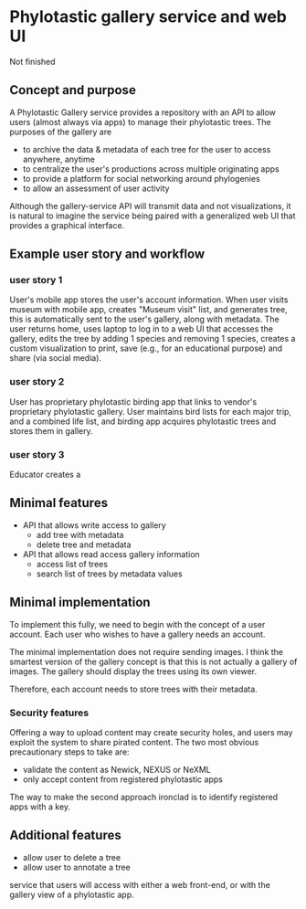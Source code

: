 # Phylotastic gallery service and web UI

Not finished 

## Concept and purpose

A Phylotastic Gallery service provides a repository with an API to allow users (almost always via apps) to manage their phylotastic trees.  The purposes of the gallery are
* to archive the data & metadata of each tree for the user to access anywhere, anytime
* to centralize the user's productions across multiple originating apps
* to provide a platform for social networking around phylogenies
* to allow an assessment of user activity

Although the gallery-service API will transmit data and not visualizations, it is natural to imagine the service being paired with a generalized web UI that provides a graphical interface.

## Example user story and workflow 

### user story 1

User's mobile app stores the user's account information.  When user visits museum with mobile app, creates "Museum visit" list, and generates tree, this is automatically sent to the user's gallery, along with metadata.  The user returns home, uses laptop to log in to a web UI that accesses the gallery, edits the tree by adding 1 species and removing 1 species, creates a custom visualization to print, save (e.g., for an educational purpose) and share (via social media). 

### user story 2

User has proprietary phylotastic birding app that links to vendor's proprietary phylotastic gallery.  User maintains bird lists for each major trip, and a combined life list, and birding app acquires phylotastic trees and stores them in gallery.  

### user story 3 

Educator creates a 

## Minimal features 

* API that allows write access to gallery
   * add tree with metadata
   * delete tree and metadata
* API that allows read access gallery information
   * access list of trees
   * search list of trees by metadata values

## Minimal implementation 

To implement this fully, we need to begin with the concept of a user account.  Each user who wishes to have a gallery needs an account. 

The minimal implementation does not require sending images.  I think the smartest version of the gallery concept is that this is not actually a gallery of images.  The gallery should display the trees using its own viewer.  

Therefore, each account needs to store trees with their metadata.  

### Security features 

Offering a way to upload content may create security holes, and users may exploit the system to share pirated content.  The two most obvious precautionary steps to take are: 
* validate the content as Newick, NEXUS or NeXML
* only accept content from registered phylotastic apps

The way to make the second approach ironclad is to identify registered apps with a key.  

## Additional features 

* allow user to delete a tree
* allow user to annotate a tree


service that users will access with either a web front-end, or with the gallery view of a phylotastic app. 





